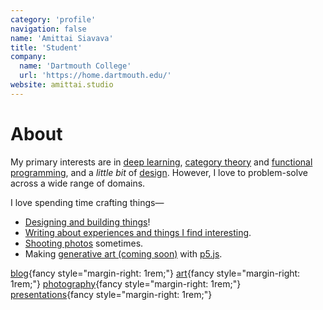 ```yaml
---
category: 'profile'
navigation: false
name: 'Amittai Siavava'
title: 'Student'
company:
  name: 'Dartmouth College'
  url: 'https://home.dartmouth.edu/'
website: amittai.studio
---
```


# About

My primary interests are in [deep learning][dl], [category theory][category-theory] and [functional programming][functional-prg], and a _little bit_ of [design][design].
However, I love to problem-solve across a wide range of domains.

I love spending time crafting things&mdash;

- [Designing and building things][archive]!
- [Writing about experiences and things I find interesting][blog].
- [Shooting photos][insta-art] sometimes.
- Making [generative art (coming soon)][art] with [p5.js][p5js].

[blog](https://txt.amittai.studio){fancy style="margin-right: 1rem;"}
[art](https://amittai.art){fancy style="margin-right: 1rem;"}
[photography](https://www.instagram.com/amittai.art){fancy style="margin-right: 1rem;"}
[presentations](https://slides.amittai.studio){fancy style="margin-right: 1rem;"}

[blog]:                     https://txt.amittai.studio
[category-theory]:          https://plato.stanford.edu/entries/category-theory/
[art]:                      https://amittai.art
[p5js]:                     https://p5js.org/
[dl]:                       https://www.simplilearn.com/tutorials/deep-learning-tutorial/what-is-deep-learning
[design]:                   https://www.designcouncil.org.uk/our-work/what-is-design/
[functional-prg]:           https://spectrum.ieee.org/functional-programming
[insta-art]:                https://www.instagram.com/amittai.art
[archive]:                  /archive
